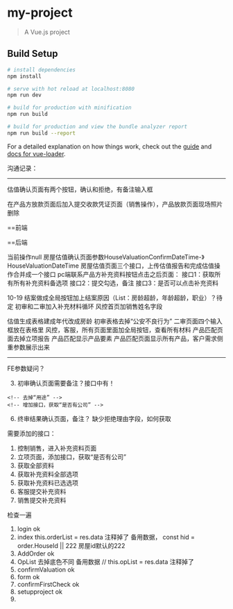 # my-project

> A Vue.js project

## Build Setup

``` bash
# install dependencies
npm install

# serve with hot reload at localhost:8080
npm run dev

# build for production with minification
npm run build

# build for production and view the bundle analyzer report
npm run build --report
```

For a detailed explanation on how things work, check out the [guide](http://vuejs-templates.github.io/webpack/) and [docs for vue-loader](http://vuejs.github.io/vue-loader).

沟通记录：

--------------------------

<!-- 预报单页面：提交-》保存，完成-》提交 -->
<!-- 保存和提交按钮风格进行设计 -->
估值确认页面有两个按钮，确认和拒绝，有备注输入框
<!-- 初审确认页面估值结果改成初审报告 -->
<!-- 产品匹配确认页面估值结果改成产品匹配结果 -->
<!-- 补充资料只有一个提交按钮，补充资料出现的选项由客服人员后台选择控制 -->
<!-- 产品终审页面批贷函只展示，提交完成按钮改成确认和拒绝 -->
<!-- 操作列表页面将查看资料和补充资料全局按钮放在页面底部fixed -->
在产品方放款页面后加入提交收款凭证页面（销售操作），产品放款页面现场照片删除

==前端
<!-- 预报单只有一个完成按钮 -->
==后端

当前操作null
房屋估值确认页面参数HouseValuationConfirmDateTime-》HouseValuationDateTime
房屋估值页面三个接口，上传估值报告和完成估值操作合并成一个接口
pc端联系产品方补充资料按钮点击之后页面：
接口1：获取所有所有补充资料备选项
接口2：提交勾选，备注
接口3：是否可以点击补充资料




10-19
结案做成全局按钮加上结案原因（List：房龄超龄，年龄超龄，职业）？待定
初审和二审加入补充材料循环
风控首页加销售姓名字段
<!-- 估值页面空白区显示图片大图 -->
估值生成表格建成年代改成房龄
初审表格去掉“公安不良行为”
二审页面四个输入框放在表格里
风控，客服，所有页面里面加全局按钮，查看所有材料
产品匹配页面去掉立项报告
产品匹配显示产品要素
产品匹配页面显示所有产品，客户需求侧重参数展示出来
<!-- 所有有缩略图页面都加上显示大图功能 -->



--------------------------

<!-- 1.销售是否可以一直点击进入补充资料页面 -->
<!-- 2.获取所有的操作列表，接口不见了？是不要了吗？ 不要了 -->
<!-- 3.当前用户的角色，登录接口需要返回，方便对操作列表的能否点击控制 已经添加-->



FE参数疑问？

<!-- 1.	CompleteConfirmHouseValuation(完成房屋估值报告确认操作)   入参OperationRecordId，从哪里取？ 操作列表返回 done -->

<!-- 2.	正式立项页面，execl表格中参数 done

	新增加的7各参数

	客户身份证照片
	客户户口本照片
	客户婚姻证明材料照片
	客户征信报告照片
	配偶身份证照片
	配偶征信报告照片
	配偶户口本照片

	接口中不一致，接口中缺少“配偶征信”，增加“配偶婚姻证明材料” -->

3.	初审确认页面需要备注？接口中有！
<!-- 4.	立项页面，接口中多了，婚姻证明材料 和 征信报告， 
	立项去掉户口本，婚姻，征信 -->
	<!-- 去掉“用途” -->
	<!-- 增加接口，获取“是否有公司” -->

<!-- 4.	产品匹配页面，接口改变, -->
<!-- 5.  产品匹配确认，展示改变 -->

6.	终审结果确认页面，备注？
	缺少拒绝理由字段，如何获取


需要添加的接口：
1. 控制销售，进入补充资料页面
2. 立项页面，添加接口，获取“是否有公司”
3. 获取全部资料
4. 获取补充资料全部选项
5. 获取补充资料已选选项
6. 客服提交补充资料
7. 销售提交补充资料


检查一遍

1. login ok
2. index 
		this.orderList = res.data 注释掉了
		备用数据，
		const hid = order.HouseId || 222 房屋id默认的222
3. AddOrder ok
4. OpList 
		去掉底色不同
		备用数据
		// this.opList = res.data 注释掉了
5. confirmValuation ok
6. form  ok
7. confirmFirstCheck  ok
8. setupproject ok
9. 
